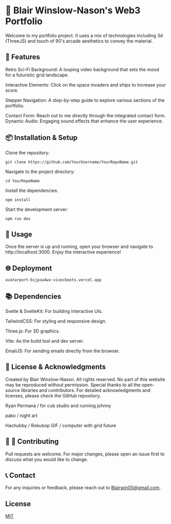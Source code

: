 # 🚀 Blair Winslow-Nason's Web3 Portfolio 

Welcome to my portfolio project.  It uses a mix of technologies including 3d (ThreeJS) and touch of 90's arcade aesthetics to convey the material.  


## 🎥 Features

Retro Sci-Fi Background: A looping video background that sets the mood for a futuristic grid landscape.

Interactive Elements: Click on the space invaders and ships to increase your score.

Stepper Navigation: A step-by-step guide to explore various sections of the portfolio.

Contact Form: Reach out to me directly through the integrated contact form.
Dynamic Audio: Engaging sound effects that enhance the user experience.




## 📦 Installation & Setup

Clone the repository:
```
git clone https://github.com/YourUsername/YourRepoName.git
```
Navigate to the project directory:
```
cd YourRepoName

```
Install the dependencies:
```
npm install

```
Start the development server:
```
npm run dev

```



## 🚀 Usage

Once the server is up and running, open your browser and navigate to http://localhost:3000. Enjoy the interactive experience!

## 🌐 Deployment


```
avatarport-bijpxa4wv-vivecboots.vercel.app
```


## 📚 Dependencies

Svelte & SvelteKit: For building interactive UIs.

TailwindCSS: For styling and responsive design.

Three.js: For 3D graphics.

Vite: As the build tool and dev server.

EmailJS: For sending emails directly from the browser.

## 📜 License & Acknowledgments

Created by Blair Winslow-Nason. All rights reserved. No part of this website may be reproduced without permission. Special thanks to all the open-source libraries and contributors. For detailed acknowledgments and licenses, please check the GitHub repository.

Ryan Permana / for cub studio and running johnny

pako / night art
  
Hachubby / Rokubop GIF  / computer with grid future

## 📜 📌 Contributing

Pull requests are welcome. For major changes, please open an issue first to discuss what you would like to change.

## 📞 Contact

For any inquiries or feedback, please reach out to Blairwin05@gmail.com.

## License

[MIT](https://choosealicense.com/licenses/mit/)